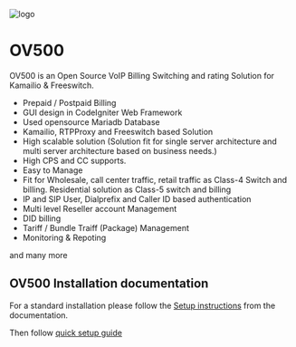 ![logo](https://openvoips.org/v2/wp-content/uploads/2019/07/header.png)
# OV500

OV500 is an Open Source VoIP Billing Switching and rating Solution for Kamailio & Freeswitch. 

- Prepaid / Postpaid Billing
- GUI design in CodeIgniter Web Framework
- Used opensource  Mariadb Database
- Kamailio, RTPProxy and Freeswitch based Solution
- High scalable solution (Solution fit for single server architecture and multi server architecture based on business needs.)
- High CPS and CC supports.
- Easy to Manage
- Fit for Wholesale, call center traffic, retail traffic as Class-4 Switch and billing. Residential solution as Class-5 switch and billing
- IP and SIP User, Dialprefix and Caller ID based authentication
- Multi level Reseller account Management
- DID billing
- Tariff / Bundle Traiff (Package) Management 
- Monitoring & Repoting 

and many more

OV500 Installation documentation
--------------------------
For a standard installation please follow the <a href="https://ov500.openvoips.org/documentation/installation/">Setup instructions</a>
from the documentation.

Then follow <a href="https://ov500.openvoips.org/documentation/ov500-switch-user-guide/ov500-switch-login-page/">quick setup guide</a>
